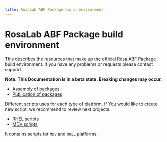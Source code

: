 ```yaml
---
title: RosaLab ABF Package build environment
---
```


# RosaLab ABF Package build environment

This describes the resources that make up the official Rosa ABF Package build environment. If you have any problems or requests please contact support.

**Note: This Documentation is in a beta state. Breaking changes may occur.**

* <a href="/abf/scripts/assembly_of_packages/">Assembly of packages</a>
* <a href="/abf/scripts/publication_of_packages/">Publication of packages</a>

Different scripts uses for each type of platform. If You would like to create new script, we recommend to review next projects:

* <a href="https://abf.rosalinux.ru/abf/rhel-scripts">RHEL scripts</a>
* <a href="https://abf.rosalinux.ru/abf/mdv-scripts">MDV scripts</a>

It contains scripts for `MDV` and `RHEL` platforms.